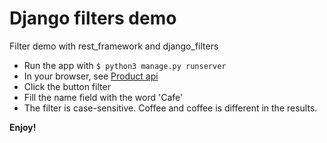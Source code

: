 # Django filters demo
Filter demo with rest_framework and django_filters

* Run the app with `$ python3 manage.py runserver`
* In your browser, see
    <a href="http://localhost:8000/api/v1/products">Product api</a>
* Click the button filter
* Fill the name field with the word 'Cafe'
* The filter is case-sensitive. Coffee and coffee is different in the results.

**Enjoy!**
